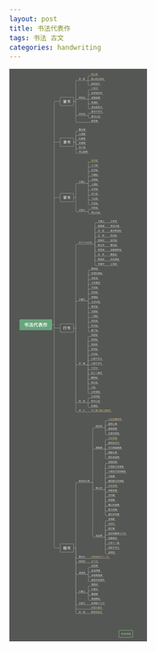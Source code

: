 ```yaml
---
layout: post
title: 书法代表作
tags: 书法 古文
categories: handwriting
---
```

![书法代表作](https://raw.githubusercontent.com/ydzydzydz/blogphoto/master/shufa/shufa.jpg)